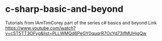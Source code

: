 # c-sharp-basic-and-beyond
Tutorials from IAmTimCorey part of the series c# basics and beyond 
Link https://www.youtube.com/watch?v=cST5TT3OFyg&list=PLLWMQd6PeGY0quqrR7OcYd73ifMUHjgQw
